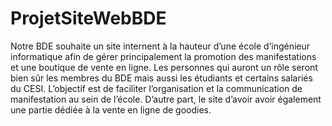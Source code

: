 # ProjetSiteWebBDE
Notre BDE souhaite un site internent à la hauteur d’une école d’ingénieur informatique afin de gérer principalement la promotion des manifestations et une boutique de vente en ligne. Les personnes qui auront un rôle seront bien sûr les membres du BDE mais aussi les étudiants et certains salariés du CESI. L’objectif est de faciliter l’organisation et la communication de manifestation au sein de l’école. D’autre part, le site d’avoir avoir également une partie dédiée à la vente en ligne de goodies.

